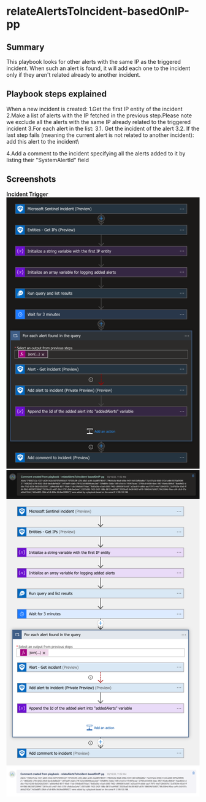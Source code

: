 # relateAlertsToIncident-basedOnIP-pp
 ## Summary
This playbook looks for other alerts with the same IP as the triggered incident. When such an alert is found, it will add each one to the incident only if they aren't related already to another incident.

 ## Playbook steps explained
 When a new incident is created:
1.Get the first IP entity of the incident
2.Make a list of alerts with the IP fetched in the previous step.Please note we exclude all the alerts with the same IP already related to the triggered incident
3.For each alert in the list:
3.1. Get the incident of the alert
3.2. If the last step fails (meaning the current alert is not related to another incident): add this alert to the incident\

4.Add a comment to the incident specifying all the alerts added to it by listing their "SystemAlertId" field


## Screenshots

**Incident Trigger**<br>
![Incident Trigger](./images/IncidentTriggerDark.png)
![Comment notification](./images/CommentDark.png)
![Incident Trigger light](./images/IncidentTriggerLight.png)
![Comment light](./images/CommentLight.png)
